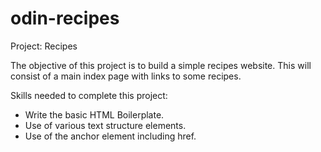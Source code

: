 # odin-recipes
Project: Recipes

The objective of this project is to build a simple recipes website. This will consist of a main index page with links to some recipes.

Skills needed to complete this project:
- Write the basic HTML Boilerplate.
- Use of various text structure elements.
- Use of the anchor element including href.
